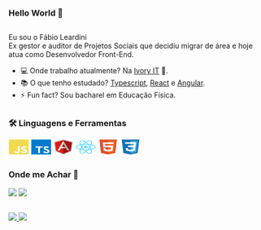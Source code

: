 ### Hello World 👋
##
Eu sou o Fábio Leardini<br>
Ex gestor e auditor de Projetos Sociais que decidiu migrar de área e hoje atua como Desenvolvedor Front-End. 
- 💻 Onde trabalho atualmente? Na <a href="https://www.ivoryit.com.br/">Ivory IT</a> 💜.
- 📚 O que tenho estudado? <a href="https://www.typescriptlang.org/">Typescript</a>, <a href="https://pt-br.reactjs.org/">React</a> e <a href="https://angular.io/">Angular</a>.
- ⚡ Fun fact? Sou bacharel em Educação Física.
##
### 🛠️ Linguagens e Ferramentas
<div style="display: inline_block">
  <img align="center" alt="Rafa-Js" height="30" width="40" src="https://raw.githubusercontent.com/devicons/devicon/master/icons/javascript/javascript-plain.svg">
  <img align="center" alt="Rafa-Ts" height="30" width="40" src="https://raw.githubusercontent.com/devicons/devicon/master/icons/typescript/typescript-plain.svg">
  <img align="center" alt="Angular" height="30" width="40" src="https://raw.githubusercontent.com/devicons/devicon/2ae2a900d2f041da66e950e4d48052658d850630/icons/angularjs/angularjs-original.svg">
  <img align="center" alt="Angular" height="30" width="40" src="https://raw.githubusercontent.com/devicons/devicon/1119b9f84c0290e0f0b38982099a2bd027a48bf1/icons/react/react-original.svg">
  <img align="center" alt="HTML" height="30" width="40" src="https://raw.githubusercontent.com/devicons/devicon/master/icons/html5/html5-original.svg">
  <img align="center" alt="CSS" height="30" width="40" src="https://raw.githubusercontent.com/devicons/devicon/master/icons/css3/css3-original.svg">
</div>

##
### Onde me Achar 🧐
<a href="https://www.linkedin.com/in/fabioleardini/" target="_blank"><img src="https://img.shields.io/badge/-LinkedIn-%230077B5?style=for-the-badge&logo=linkedin&logoColor=white" target="_blank"></a>
<a href = "mailto:contato@leardini.dev"><img src="https://img.shields.io/badge/-Gmail-%23333?style=for-the-badge&logo=gmail&logoColor=white" target="_blank"></a>
##
<div align="left">
  <a href="https://github.com/leardinifabio">
  <img height="180em" src="https://github-readme-stats.vercel.app/api?username=leardinifabio&show_icons=true&theme=outrun&include_all_commits=true&count_private=true"/>
  <img height="180em" src="https://github-readme-stats.vercel.app/api/top-langs/?username=leardinifabio&layout=compact&langs_count=7&theme=outrun"/>
</div>
